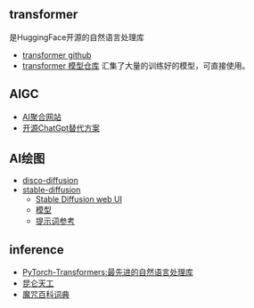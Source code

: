 
## transformer 
是HuggingFace开源的自然语言处理库
- [transformer github](https://github.com/huggingface/transformers)
- [transformer 模型仓库](https://huggingface.co/models?sort=downloads&search=chat) 汇集了大量的训练好的模型，可直接使用。

## AIGC
- [AI聚合网站](https://www.futurepedia.io/)
- [开源ChatGpt替代方案](https://github.com/BlinkDL/ChatRWKV)

## AI绘图
* [disco-diffusion](https://github.com/alembics/disco-diffusion)
* [stable-diffusion](https://github.com/CompVis/stable-diffusion)
    - [Stable Diffusion web UI](https://github.com/Sygil-Dev/sygil-webui)
    - [模型](https://huggingface.co/CompVis/stable-diffusion-v1-4)
    - [提示词参考](https://mpost.io/top-50-text-to-image-prompts-for-ai-art-generators-midjourney-and-dall-e/)

## inference
- [PyTorch-Transformers:最先进的自然语言处理库](https://www.jianshu.com/p/e4ce00a41781)
- [昆仑天工](https://mp.weixin.qq.com/s/dSwaBbqy5ZKk6SJIg34eWg)
- [魔咒百科词典](https://aitag.top/)
